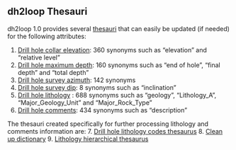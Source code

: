 ## dh2loop Thesauri

dh2loop 1.0 provides several [thesauri]( https://github.com/Loop3D/dh2loop/blob/master/thesauri/) that can easily be updated (if needed) for the following attributes: 
1.	[Drill hole collar elevation](https://github.com/Loop3D/dh2loop/blob/master/tThesauri/thesaurus_collar_elevation.csv): 360 synonyms such as “elevation” and “relative level”
2.	[Drill hole maximum depth](https://github.com/Loop3D/dh2loop/blob/master/thesauri/thesaurus_collar_maxdepth.csv): 160 synonyms such as “end of hole”, “final depth” and “total depth”
3.	[Drill hole survey azimuth](https://github.com/Loop3D/dh2loop/blob/master/thesauri/thesaurus_survey_azimuth.csv): 142 synonyms
4.	[Drill hole survey dip](https://github.com/Loop3D/dh2loop/blob/master/thesauri/thesaurus_survey_dip.csv): 8 synonyms such as “inclination”
5.	[Drill hole lithology](https://github.com/Loop3D/dh2loop/blob/master/thesauri/thesaurus_geology_lithology.csv) : 688 synonyms such as “geology”, “Lithology_A”, “Major_Geology_Unit” and “Major_Rock_Type” 
6.	[Drill hole comments](https://github.com/Loop3D/dh2loop/blob/master/thesauri/thesaurus_geology_comment.csv): 434 synonyms such as “description”

The thesauri created specifically for further processing lithology and comments information are:
7.	[Drill hole lithology codes thesaurus](https://github.com/Loop3D/dh2loop/blob/master/Thesauri/thesaurus_geology_lithology_code.csv)
8.	[Clean up dictionary](https://github.com/Loop3D/dh2loop/blob/master/thesauri/thesaurus_cleanup.csv)
9.	[Lithology hierarchical thesaurus](https://github.com/Loop3D/dh2loop/blob/master/thesauri/thesaurus_geology_hierarchical.csv)


